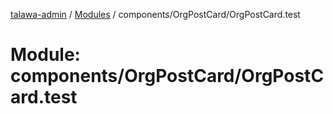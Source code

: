 [talawa-admin](../README.md) / [Modules](../modules.md) / components/OrgPostCard/OrgPostCard.test

# Module: components/OrgPostCard/OrgPostCard.test
